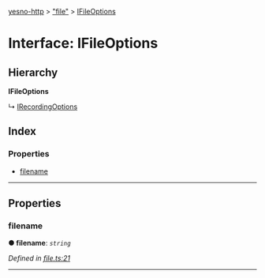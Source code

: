 [yesno-http](../README.md) > ["file"](../modules/_file_.md) > [IFileOptions](../interfaces/_file_.ifileoptions.md)

# Interface: IFileOptions

## Hierarchy

**IFileOptions**

↳  [IRecordingOptions](_recording_.irecordingoptions.md)

## Index

### Properties

* [filename](_file_.ifileoptions.md#filename)

---

## Properties

<a id="filename"></a>

###  filename

**● filename**: *`string`*

*Defined in [file.ts:21](https://github.com/FormidableLabs/yesno/blob/61f406a/src/file.ts#L21)*

___

